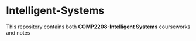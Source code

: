 # Intelligent-Systems
This repository contains both **COMP2208-Intelligent Systems** courseworks and notes
